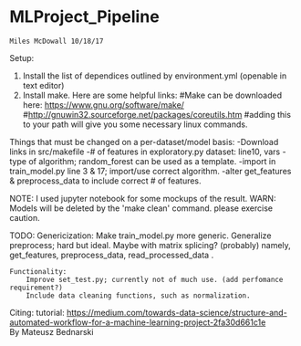 # MLProject_Pipeline
	Miles McDowall 10/18/17
Setup:
1. Install the list of dependices outlined by environment.yml (openable in text editor)
2. Install make. Here are some helpful links:
#Make can be downloaded here: https://www.gnu.org/software/make/
#http://gnuwin32.sourceforge.net/packages/coreutils.htm
#adding this to your path will give you some necessary linux commands.


Things that must be changed on a per-dataset/model basis:
	-Download links in src/makefile
	-# of features in exploratory.py dataset: line10, vars
	-type of algorithm; random_forest can be used as a template.
	-import in train_model.py line 3 &  17; import/use correct algorithm.
	-alter get_features & preprocess_data to include correct # of features.

NOTE: I used jupyter notebook for some mockups of the result. 
	  WARN: Models will be deleted by the 'make clean' command. please exercise caution.
	
TODO:
	Genericization:
		Make train_model.py more generic.
		Generalize preprocess; hard but ideal. Maybe with matrix splicing? (probably)
			namely, get_features, preprocess_data, read_processed_data .
	
	Functionality:
		Improve set_test.py; currently not of much use. (add perfomance requirement?)
		Include data cleaning functions, such as normalization.

Citing:
tutorial: https://medium.com/towards-data-science/structure-and-automated-workflow-for-a-machine-learning-project-2fa30d661c1e		
By Mateusz Bednarski